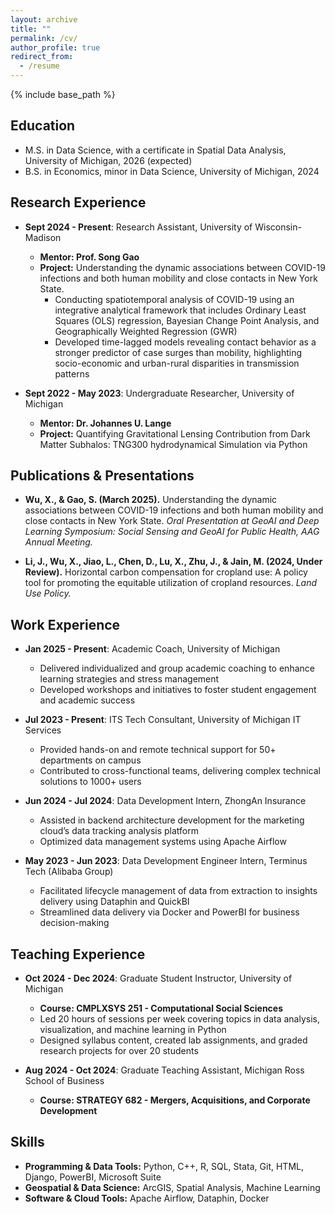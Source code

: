 ```yaml
---
layout: archive
title: ""
permalink: /cv/
author_profile: true
redirect_from:
  - /resume
---
```


{% include base_path %}

Education
-----
* M.S. in Data Science, with a certificate in Spatial Data Analysis, University of Michigan, 2026 (expected)
* B.S. in Economics, minor in Data Science, University of Michigan, 2024

Research Experience
-----
* **Sept 2024 - Present**: Research Assistant, University of Wisconsin-Madison
  * **Mentor: Prof. Song Gao**
  * **Project:** Understanding the dynamic associations between COVID-19 infections and both human mobility and close contacts in New York State.
    * Conducting spatiotemporal analysis of COVID-19 using an integrative analytical framework that includes Ordinary Least Squares (OLS) regression, Bayesian Change Point Analysis, and Geographically Weighted Regression (GWR)  
    * Developed time-lagged models revealing contact behavior as a stronger predictor of case surges than mobility, highlighting socio-economic and urban-rural disparities in transmission patterns 

* **Sept 2022 - May 2023**: Undergraduate Researcher, University of Michigan
  * **Mentor: Dr. Johannes U. Lange**
  * **Project:** Quantifying Gravitational Lensing Contribution from Dark Matter Subhalos: TNG300 hydrodynamical Simulation via Python  

Publications & Presentations
-----
* **Wu, X., & Gao, S. (March 2025).** Understanding the dynamic associations between COVID-19 infections and both human mobility and close contacts in New York State. *Oral Presentation at GeoAI and Deep Learning Symposium: Social Sensing and GeoAI for Public Health, AAG Annual Meeting.* 

* **Li, J., Wu, X., Jiao, L., Chen, D., Lu, X., Zhu, J., & Jain, M. (2024, Under Review).** Horizontal carbon compensation for cropland use: A policy tool for promoting the equitable utilization of cropland resources. *Land Use Policy.*

Work Experience
-----
* **Jan 2025 - Present**: Academic Coach, University of Michigan  
  * Delivered individualized and group academic coaching to enhance learning strategies and stress management  
  * Developed workshops and initiatives to foster student engagement and academic success  

* **Jul 2023 - Present**: ITS Tech Consultant, University of Michigan IT Services  
  * Provided hands-on and remote technical support for 50+ departments on campus  
  * Contributed to cross-functional teams, delivering complex technical solutions to 1000+ users  

* **Jun 2024 - Jul 2024**: Data Development Intern, ZhongAn Insurance  
  * Assisted in backend architecture development for the marketing cloud’s data tracking analysis platform  
  * Optimized data management systems using Apache Airflow  

* **May 2023 - Jun 2023**: Data Development Engineer Intern, Terminus Tech (Alibaba Group)  
  * Facilitated lifecycle management of data from extraction to insights delivery using Dataphin and QuickBI  
  * Streamlined data delivery via Docker and PowerBI for business decision-making

Teaching Experience
-----
* **Oct 2024 - Dec 2024**: Graduate Student Instructor, University of Michigan
  * **Course: CMPLXSYS 251 - Computational Social Sciences**
  * Led 20 hours of sessions per week covering topics in data analysis, visualization, and machine learning in Python  
  * Designed syllabus content, created lab assignments, and graded research projects for over 20 students  

* **Aug 2024 - Oct 2024**: Graduate Teaching Assistant, Michigan Ross School of Business
  * **Course: STRATEGY 682 - Mergers, Acquisitions, and Corporate Development**


Skills
-----
* **Programming & Data Tools:** Python, C++, R, SQL, Stata, Git, HTML, Django, PowerBI, Microsoft Suite  
* **Geospatial & Data Science:** ArcGIS, Spatial Analysis, Machine Learning
* **Software & Cloud Tools:** Apache Airflow, Dataphin, Docker  

